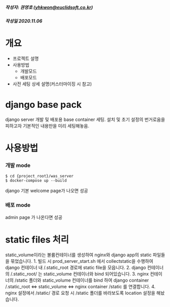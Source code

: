 ##### 작성자: 권영호 (yhkwon@euclidsoft.co.kr)
##### 작성일 2020.11.06

# 개요
- 프로젝트 설명
- 사용방법
    - 개발모드
    - 배포모드
- 사전 세팅 상세 설명(커스터마이징 시 참고)

# django base pack
django server 개발 및 배포용 base container 세팅.
설치 및 초기 설정의 번거로움을 피하고자 기본적인 내용만을 미리 세팅해놓음.

# 사용방법
### 개발 mode
```
$ cd {project_root}/was_server
$ docker-compose up --build
```
django 기본 welcome page가 나오면 성공

### 배포 mode
admin page 가 나온다면 성공

# static files 처리
static_volume이라는 볼륨컨테이너를 생성하여 nginx와 django app의 static 파일들을 묶었습니다.
    1. 빌드 시 prod_server_start.sh 에서 collectstatic을 수행하여 django 컨테이너 내 /.static_root 경로에 static file을 모읍니다.
    2. django 컨테이너의 /.static_root/ 는 static_volume 컨테이너와 bind 되어있습니다.
    3. nginx 컨테이너의 /static 폴더와 static_volume 컨테이너를 bind 하여 
    django container /.static_root <=> static_volume <=> nginx container /static 를 연결합니다.
    4. nginx 설정에서 /static/ 경로 요청 시 /static 폴더를 바라보도록 location 설정을 해놨습니다.